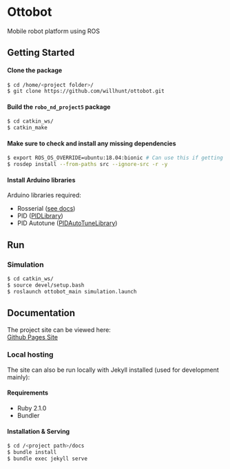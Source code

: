 # Ottobot
Mobile robot platform using ROS


## Getting Started
#### Clone the package
```sh
$ cd /home/<project folder>/ 
$ git clone https://github.com/willhunt/ottobot.git
```

#### Build the `robo_nd_project5` package
```sh
$ cd catkin_ws/
$ catkin_make
```

#### Make sure to check and install any missing dependencies
```sh
$ export ROS_OS_OVERRIDE=ubuntu:18.04:bionic # Can use this if getting "unsupported OS error", for exampe with Linux Mint
$ rosdep install --from-paths src --ignore-src -r -y
```

#### Install Arduino libraries
Arduino libraries required:
* Rosserial ([see docs](https://willhunt.github.io/ottobot/build-notes/arduino/))
* PID ([PIDLibrary](https://playground.arduino.cc/Code/PIDLibrary/))
* PID Autotune ([PIDAutoTuneLibrary](https://playground.arduino.cc/Code/PIDAutotuneLibrary/))

## Run
### Simulation
```sh
$ cd catkin_ws/
$ source devel/setup.bash
$ roslaunch ottobot_main simulation.launch
```

## Documentation
The project site can be viewed here:  
[Github Pages Site](https://willhunt.github.io/ottobot/)  

### Local hosting
The site can also be run locally with Jekyll installed (used for development mainly):
#### Requirements
* Ruby 2.1.0
* Bundler

#### Installation & Serving
```sh
$ cd /<project path>/docs
$ bundle install
$ bundle exec jekyll serve
```
